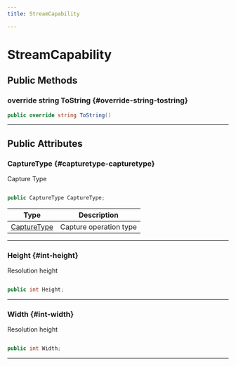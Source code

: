 ```yaml
---
title: StreamCapability

---
```


# StreamCapability










## Public Methods

### override string ToString {#override-string-tostring}

```csharp
public override string ToString()
```






-----------

## Public Attributes

### CaptureType {#capturetype-capturetype}

Capture Type 

```csharp

public CaptureType CaptureType;

```

| Type | Description  | 
|--|--|
| [CaptureType](/versioned_docs/version-22-May-2023/unity-api/api/UnityEngine.XR.MagicLeap/MLCameraBase/UnityEngine.XR.MagicLeap.MLCameraBase.md#enums-capturetype) | Capture operation type  |





-----------

### Height {#int-height}

Resolution height 

```csharp

public int Height;

```






-----------

### Width {#int-width}

Resolution height 

```csharp

public int Width;

```






-----------


